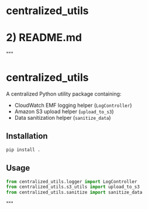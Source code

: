 # centralized_utils

# 2) README.md
"""
# centralized_utils

A centralized Python utility package containing:

- CloudWatch EMF logging helper (`LogController`)
- Amazon S3 upload helper (`upload_to_s3`)
- Data sanitization helper (`sanitize_data`)

## Installation

```bash
pip install .
```

## Usage

```python
from centralized_utils.logger import LogController
from centralized_utils.s3_utils import upload_to_s3
from centralized_utils.sanitize import sanitize_data
```
"""
